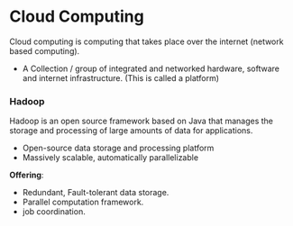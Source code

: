 # Cloud Computing
Cloud computing is computing that takes place over the internet (network based computing).
- A Collection / group of integrated and networked hardware, software and internet infrastructure. (This is called a platform)


### Hadoop
Hadoop is an open source framework based on Java that manages the storage and processing of large amounts of data for applications.
- Open-source data storage and processing platform
- Massively scalable, automatically parallelizable 

**Offering**:
- Redundant, Fault-tolerant data storage.
- Parallel computation framework.
- job coordination.


